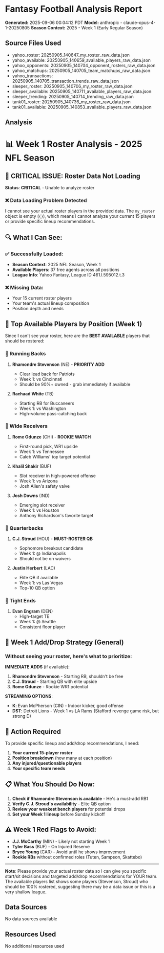 # Fantasy Football Analysis Report

**Generated:** 2025-09-06 00:04:12 PDT
**Model:** anthropic - claude-opus-4-1-20250805
**Season Context:** 2025 - Week 1 (Early Regular Season)

## Source Files Used
- yahoo_roster: 20250905_140647_my_roster_raw_data.json
- yahoo_available: 20250905_140659_available_players_raw_data.json
- yahoo_opponents: 20250905_140704_opponent_rosters_raw_data.json
- yahoo_matchups: 20250905_140705_team_matchups_raw_data.json
- yahoo_transactions: 20250905_140705_transaction_trends_raw_data.json
- sleeper_roster: 20250905_140706_my_roster_raw_data.json
- sleeper_available: 20250905_140711_available_players_raw_data.json
- sleeper_trending: 20250905_140714_trending_raw_data.json
- tank01_roster: 20250905_140736_my_roster_raw_data.json
- tank01_available: 20250905_140853_available_players_raw_data.json

## Analysis

# 📊 Week 1 Roster Analysis - 2025 NFL Season

## 🚨 CRITICAL ISSUE: Roster Data Not Loading

**Status**: **CRITICAL** - Unable to analyze roster

### ❌ Data Loading Problem Detected

I cannot see your actual roster players in the provided data. The `my_roster` object is empty (`{}`), which means I cannot analyze your current 15 players or provide specific lineup recommendations.

## 🔍 What I Can See:

### ✅ Successfully Loaded:
- **Season Context**: 2025 NFL Season, Week 1
- **Available Players**: 37 free agents across all positions
- **League Info**: Yahoo Fantasy, League ID 461.l.595012.t.3

### ❌ Missing Data:
- Your 15 current roster players
- Your team's actual lineup composition
- Position depth and needs

## 🎯 Top Available Players by Position (Week 1)

Since I can't see your roster, here are the **BEST AVAILABLE** players that should be rostered:

### 🏃 Running Backs
1. **Rhamondre Stevenson** (NE) - **PRIORITY ADD**
   - Clear lead back for Patriots
   - Week 1: vs Cincinnati
   - Should be 90%+ owned - grab immediately if available

2. **Rachaad White** (TB) 
   - Starting RB for Buccaneers
   - Week 1: vs Washington
   - High-volume pass-catching back

### 🎯 Wide Receivers
1. **Rome Odunze** (CHI) - **ROOKIE WATCH**
   - First-round pick, WR1 upside
   - Week 1: vs Tennessee
   - Caleb Williams' top target potential

2. **Khalil Shakir** (BUF)
   - Slot receiver in high-powered offense
   - Week 1: vs Arizona
   - Josh Allen's safety valve

3. **Josh Downs** (IND)
   - Emerging slot receiver
   - Week 1: vs Houston
   - Anthony Richardson's favorite target

### 🏈 Quarterbacks
1. **C.J. Stroud** (HOU) - **MUST-ROSTER QB**
   - Sophomore breakout candidate
   - Week 1: @ Indianapolis
   - Should not be on waivers

2. **Justin Herbert** (LAC)
   - Elite QB if available
   - Week 1: vs Las Vegas
   - Top-10 QB option

### 🤝 Tight Ends
1. **Evan Engram** (DEN)
   - High-target TE
   - Week 1: @ Seattle
   - Consistent floor player

## 🔄 Week 1 Add/Drop Strategy (General)

### Without seeing your roster, here's what to prioritize:

**IMMEDIATE ADDS** (if available):
1. **Rhamondre Stevenson** - Starting RB, shouldn't be free
2. **C.J. Stroud** - Starting QB with elite upside
3. **Rome Odunze** - Rookie WR1 potential

**STREAMING OPTIONS**:
- **K**: Evan McPherson (CIN) - Indoor kicker, good offense
- **DST**: Detroit Lions - Week 1 vs LA Rams (Stafford revenge game risk, but strong D)

## 🚨 Action Required

To provide specific lineup and add/drop recommendations, I need:

1. **Your current 15-player roster**
2. **Position breakdown** (how many at each position)
3. **Any injured/questionable players**
4. **Your specific team needs**

## 📋 What You Should Do Now:

1. **Check if Rhamondre Stevenson is available** - He's a must-add RB1
2. **Verify C.J. Stroud's availability** - Elite QB option
3. **Review your weakest bench players** for potential drops
4. **Set your Week 1 lineup** before Sunday kickoff

## ⚠️ Week 1 Red Flags to Avoid:

- **J.J. McCarthy** (MIN) - Likely not starting Week 1
- **Tyler Bass** (BUF) - On Injured Reserve
- **Bryce Young** (CAR) - Avoid until he shows improvement
- **Rookie RBs** without confirmed roles (Tuten, Sampson, Skattebo)

---

**Note**: Please provide your actual roster data so I can give you specific start/sit decisions and targeted add/drop recommendations for YOUR team. The available players list shows some players (Stevenson, Stroud) who should be 100% rostered, suggesting there may be a data issue or this is a very shallow league.

## Data Sources

No data sources available

## Resources Used

No additional resources used

